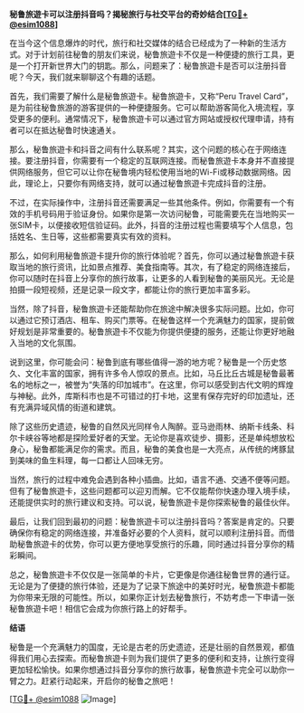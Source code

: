 **秘鲁旅遊卡可以注册抖音吗？揭秘旅行与社交平台的奇妙结合[[TG💪+ @esim1088](https://t.me/s/esim1088)]**

在当今这个信息爆炸的时代，旅行和社交媒体的结合已经成为了一种新的生活方式。对于计划前往秘鲁的朋友们来说，秘鲁旅遊卡不仅是一种便捷的旅行工具，更是一个打开新世界大门的钥匙。那么，问题来了：秘鲁旅遊卡是否可以注册抖音呢？今天，我们就来聊聊这个有趣的话题。

首先，我们需要了解什么是秘鲁旅遊卡。秘鲁旅遊卡，又称“Peru Travel Card”，是为前往秘鲁旅游的游客提供的一种便捷服务。它可以帮助游客简化入境流程，享受更多的便利。通常情况下，秘鲁旅遊卡可以通过官方网站或授权代理申请，持有者可以在抵达秘鲁时快速通关。

那么，秘鲁旅遊卡和抖音之间有什么联系呢？其实，这个问题的核心在于网络连接。要注册抖音，你需要有一个稳定的互联网连接。而秘鲁旅遊卡本身并不直接提供网络服务，但它可以让你在秘鲁境内轻松使用当地的Wi-Fi或移动数据网络。因此，理论上，只要你有网络支持，就可以通过秘鲁旅遊卡完成抖音的注册。

不过，在实际操作中，注册抖音还需要满足一些其他条件。例如，你需要有一个有效的手机号码用于验证身份。如果你是第一次访问秘鲁，可能需要先在当地购买一张SIM卡，以便接收短信验证码。此外，抖音的注册过程也需要填写个人信息，包括姓名、生日等，这些都需要真实有效的资料。

那么，如何利用秘鲁旅遊卡提升你的旅行体验呢？首先，你可以通过秘鲁旅遊卡获取当地的旅行资讯，比如景点推荐、美食指南等。其次，有了稳定的网络连接后，你可以随时在抖音上分享你的旅行故事，让更多的人看到秘鲁的美丽风光。无论是拍摄一段短视频，还是记录一段文字，都能让你的旅行更加丰富多彩。

当然，除了抖音，秘鲁旅遊卡还能帮助你在旅途中解决很多实际问题。比如，你可以通过它预订酒店、租车、购买门票等。在秘鲁这样一个充满魅力的国家，提前做好规划是非常重要的。秘鲁旅遊卡不仅能为你提供便捷的服务，还能让你更好地融入当地的文化氛围。

说到这里，你可能会问：秘鲁到底有哪些值得一游的地方呢？秘鲁是一个历史悠久、文化丰富的国家，拥有许多令人惊叹的景点。比如，马丘比丘古城是秘鲁最著名的地标之一，被誉为“失落的印加城市”。在这里，你可以感受到古代文明的辉煌与神秘。此外，库斯科市也是不可错过的打卡地，这里有保存完好的印加遗址，还有充满异域风情的街道和建筑。

除了这些历史遗迹，秘鲁的自然风光同样令人陶醉。亚马逊雨林、纳斯卡线条、科尔卡峡谷等地都是探险爱好者的天堂。无论你是喜欢徒步、摄影，还是单纯想放松身心，秘鲁都能满足你的需求。而且，秘鲁的美食也是一大亮点，从传统的烤豚鼠到美味的鱼生料理，每一口都让人回味无穷。

当然，旅行的过程中难免会遇到各种小插曲。比如，语言不通、交通不便等问题。但有了秘鲁旅遊卡，这些问题都可以迎刃而解。它不仅能帮你快速办理入境手续，还能提供实时的旅行建议和支持。可以说，秘鲁旅遊卡是你探索秘鲁的最佳伙伴。

最后，让我们回到最初的问题：秘鲁旅遊卡可以注册抖音吗？答案是肯定的。只要确保你有稳定的网络连接，并准备好必要的个人资料，就可以顺利注册抖音。而借助秘鲁旅遊卡的优势，你可以更方便地享受旅行的乐趣，同时通过抖音分享你的精彩瞬间。

总之，秘鲁旅遊卡不仅仅是一张简单的卡片，它更像是你通往秘鲁世界的通行证。无论是为了便捷的旅行体验，还是为了记录下旅途中的美好时光，秘鲁旅遊卡都能为你带来无限的可能性。所以，如果你正计划去秘鲁旅行，不妨考虑一下申请一张秘鲁旅遊卡吧！相信它会成为你旅行路上的好帮手。

**结语**

秘鲁是一个充满魅力的国度，无论是古老的历史遗迹，还是壮丽的自然景观，都值得我们用心去探索。而秘鲁旅遊卡则为我们提供了更多的便利和支持，让旅行变得更加轻松愉快。如果你想通过抖音分享你的旅行故事，秘鲁旅遊卡完全可以助你一臂之力。赶紧行动起来，开启你的秘鲁之旅吧！

[[TG💪+ @esim1088](https://t.me/s/esim1088) ![Image](https://i.postimg.cc/4NQfJmqS/Snipaste-2025-05-13-00-14-12.png)]